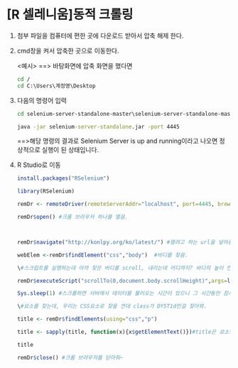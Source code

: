 # [R 셀레니움]동적 크롤링



1. 첨부 파일을 컴퓨터에 편한 곳에 다운로드 받아서 압축 해제 한다. 

2. cmd창을 켜서 압축한 곳으로 이동한다. 

   <예시> ==> 바탕화면에 압축 화면을 했다면 

   ```cmd
   cd /
   cd C:\Users\계정명\Desktop 
   ```



3. 다음의 명령어 입력

   ```cmd
   cd selenium-server-standalone-master\selenium-server-standalone-master\bin
   
   java -jar selenium-server-standalone.jar -port 4445
   ```

   ==>해당 명령의 결과로 Selenium Server is up and running이라고 나오면 정상적으로 실행이 된 상태입니다.

   

4. R Studio로 이동

   ```R
   install.packages("RSelenium")
   
   library(RSelenium)
   
   remDr <- remoteDriver(remoteServerAddr="localhost", port=4445, browserName ="chrome") #cmd에서 기동한 서버로 연결을함. 
   
   remDr$open() #크롬 브라우저 하나를 열음. 
   
   
   
   remDr$navigate("http://konlpy.org/ko/latest/") #열려고 하는 url을 넣어줌. 
   
   webElem <-remDr$findElement("css","body")  #바디를 찾음.
   
   \#스크립트를 실행하는데 아까 찾은 바디를 scroll, 내리는데 어디까지? 바디의 높이 만큼,즉 아까 찾은 바디의 스크롤을 끝까지 내림. 
   
   remDr$executeScript("scrollTo(0,document.body.scrollHeight)",args=list(webElem))  
   
   Sys.sleep(1) #스크롤하면 서버에서 데이터를 불러오는 시간이 있으니 그 시간동안 잠시 시간을 가져.
   
   \#요소를 찾는데, 우리는 CSS요소로 찾을 껀데 class가 DY5T1d인걸 찾아와.
   
   title <- remDr$findElements(using="css","p")
   
   title <- sapply(title, function(x){x$getElementText()})#title은 요소의 집합이니 각 요소의 텍스트를 가져와서 title 에 넣어줘.
   
   title
   
   remDr$close() #크롬 브라우저를 닫아줘~ 
   ```
